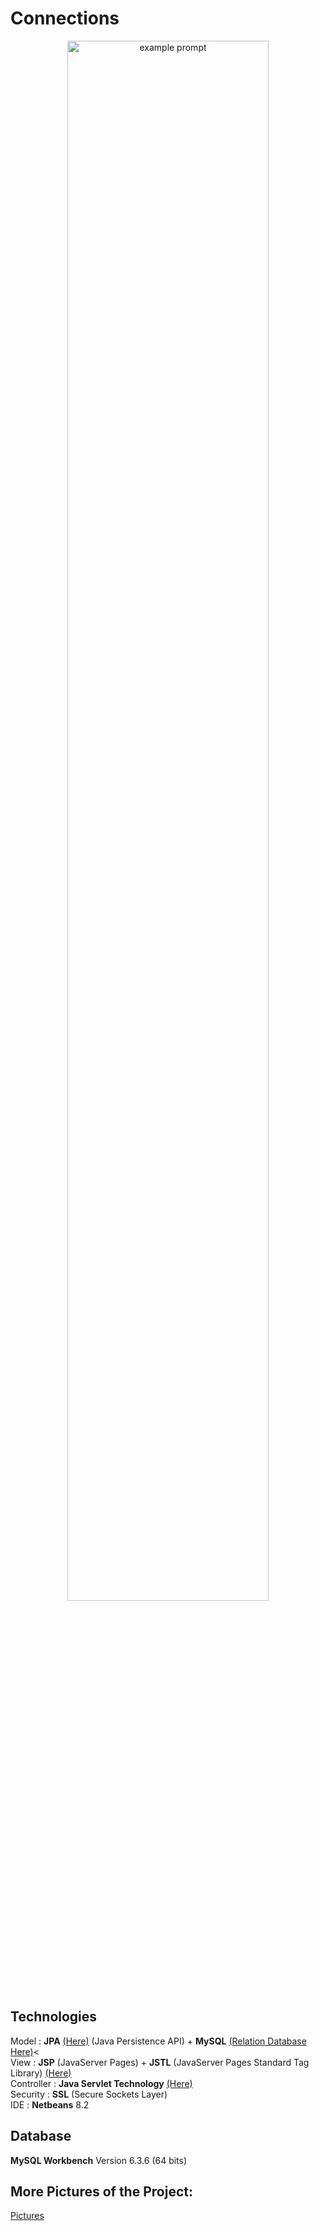 # Connections

<p align="center"> <img src="https://user-images.githubusercontent.com/44316752/49393551-3ee29280-f73a-11e8-88e2-6326baa4bcdc.gif" alt="example prompt" width="80%" height="80%" /></p>


<h2>Technologies</h2>

Model : <b>JPA</b> [(Here)](./src/java/dao) (Java Persistence API) + <b>MySQL</b> [(Relation Database Here)](./linkedin.mwb)<</br>
View : <b>JSP</b> (JavaServer Pages) + <b>JSTL</b> (JavaServer Pages Standard Tag Library) [(Here)](./web/WEB-INF)</br>
Controller : <b>Java Servlet Technology</b> [(Here)](./src/java/servlets/navigation) </br>
Security : <b>SSL</b> (Secure Sockets Layer)</br>
IDE : <b>Netbeans</b> 8.2

<h2> Database </h2>
<b>MySQL Workbench</b> Version 6.3.6 (64 bits)

<h2>More Pictures of the Project:</h2>

[Pictures](./pics)


